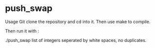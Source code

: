 # push_swap

Usage
Git clone the repository and cd into it. Then use make to compile.

Then run it with :

./push_swap <numbers>
list of integers seperated by white spaces, no duplicates.
